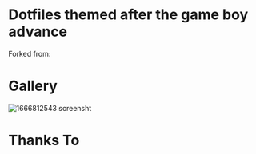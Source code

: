 # Dotfiles themed after the game boy advance

Forked from:

# Gallery 

![1666812543 screensht](https://user-images.githubusercontent.com/43517199/198123058-ff2de504-5fb5-4372-b845-c3ff24e36d8d.png)

# Thanks To

